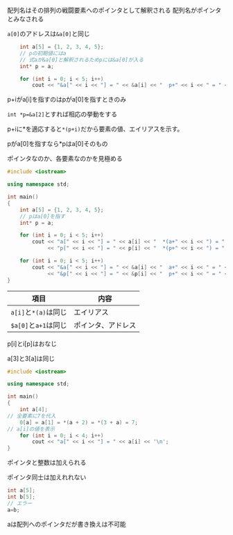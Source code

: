 配列名はその排列の戦闘要素へのポインタとして解釈される
配列名がポインタとみなされる

`a[0]`のアドレスは`&a[0]`と同じ

```c++
	int a[5] = {1, 2, 3, 4, 5};
    // pの初期値にはa
    // 式aが&a[0]と解釈されるためpには&a[0]が入る
	int* p = a;		
```


```c++
	for (int i = 0; i < 5; i++)	
		cout << "&a[" << i << "] = " << &a[i] << "  p+" << i << " = " << p + i << '\n';
```

p+iがa[i]を指すのはpがa[0]を指すときのみ

`int *p=&a[2]`とすれば相応の挙動をする

p+iに*を適応すると`*(p+i)`だから要素の値、エイリアスを示す。

pがa[0]を指すなら*pはa[0]そのもの

ポインタなのか、各要素なのかを見極める

```c++
#include <iostream>

using namespace std;

int main()
{
	int a[5] = {1, 2, 3, 4, 5};
    // pはa[0]を指す
	int* p = a;		

	for (int i = 0; i < 5; i++)
		cout << "a[" << i << "] = " << a[i] << "  *(a+" << i << ") = " << *(a + i) << "  "
		     << "p[" << i << "] = " << p[i] << "  *(p+" << i << ") = " << *(p + i) << "\n";

	for (int i = 0; i < 5; i++)
		cout << "&a[" << i << "] = " << &a[i] << "  a+" << i << " = " << a + i << "  "
		     << "&p[" << i << "] = " << &p[i] << "  p+" << i << " = " << p + i << "\n";
}
```

|項目|内容|
|---|---|
|`a[i]`と`*(a)`は同じ|エイリアス|
|`$a[0]`と`a+1`は同じ|ポインタ、アドレス|

p[i]とi[p]はおなじ

a[3]と3[a]は同じ



```c++
#include <iostream>

using namespace std;

int main()
{
	int a[4];
// 全要素に7を代入
	0[a] = a[1] = *(a + 2) = *(3 + a) = 7;		
// a[i]の値を表示
	for (int i = 0; i < 4; i++)
		cout << "a[" << i << "] = " << a[i] << '\n';
}
```
ポインタと整数は加えられる

ポインタ同士は加えれれない

```c++
int a[5];
int b[5];
// エラー
a=b;
```

aは配列へのポインタだが書き換えは不可能

